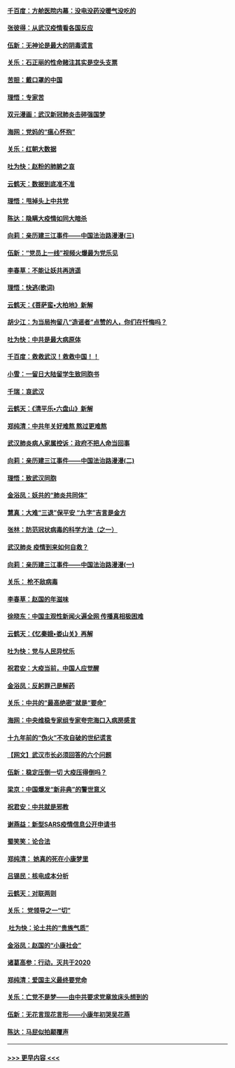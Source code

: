 #### [千百度：方舱医院内幕：没电没药没暖气没吃的](../pages/nsc993/n11850211.md?t=02071502) 
#### [张彼得：从武汉疫情看各国反应](../pages/nsc993/n11850102.md?t=02071502) 
#### [伍新：无神论是最大的阴毒谎言](../pages/nsc993/n11846129.md?t=02071502) 
#### [关乐：石正丽的性命赌注其实是空头支票](../pages/nsc993/n11846109.md?t=02071502) 
#### [苦胆：戴口罩的中国](../pages/nsc993/n11845576.md?t=02071502) 
#### [理悟：专家苦](../pages/nsc993/n11845564.md?t=02071502) 
#### [双元漫画：武汉新冠肺炎击碎强国梦](../pages/nsc993/n11843320.md?t=02071502) 
#### [海网：党妈的“瘟心怀抱”](../pages/nsc993/n11840740.md?t=02071502) 
#### [关乐：红朝大数据](../pages/nsc993/n11840675.md?t=02071502) 
#### [吐为快：赵粉的肺腑之哀](../pages/nsc993/n11840618.md?t=02071502) 
#### [云鹤天：数据到底准不准](../pages/nsc993/n11840325.md?t=02071502) 
#### [理悟：甩掉头上中共党](../pages/nsc993/n11838826.md?t=02071502) 
#### [陈达：隐瞒大疫情如同大暗杀](../pages/nsc993/n11838771.md?t=02071502) 
#### [向莉：亲历建三江事件——中国法治路漫漫(三)](../pages/nsc993/n11831825.md?t=02071502) 
#### [伍新：“党员上一线”视频火爆最为党乐见](../pages/nsc993/n11838200.md?t=02071502) 
#### [李春草：不能让妖共再逍遥](../pages/nsc993/n11838102.md?t=02071502) 
#### [理悟：快逃(歌词)](../pages/nsc993/n11838083.md?t=02071502) 
#### [云鹤天：《菩萨蛮▪大柏地》新解](../pages/nsc993/n11838059.md?t=02071502) 
#### [胡少江：为当局拘留八“造谣者”点赞的人，你们在忏悔吗？](../pages/nsc993/n11836801.md?t=02071502) 
#### [吐为快：中共是最大病原体](../pages/nsc993/n11836748.md?t=02071502) 
#### [千百度：救救武汉！救救中国！！](../pages/nsc993/n11836145.md?t=02071502) 
#### [小雪：一留日大陆留学生致同胞书](../pages/nsc993/n11834624.md?t=02071502) 
#### [千瑞：哀武汉](../pages/nsc993/n11833647.md?t=02071502) 
#### [云鹤天：《清平乐▪六盘山》新解](../pages/nsc993/n11833611.md?t=02071502) 
#### [郑纯清：中共年关好难熬 熬过更难熬](../pages/nsc993/n11833489.md?t=02071502) 
#### [武汉肺炎病人家属控诉：政府不把人命当回事](../pages/nsc993/n11833205.md?t=02071502) 
#### [向莉：亲历建三江事件——中国法治路漫漫(二)](../pages/nsc993/n11829102.md?t=02071502) 
#### [理悟：致武汉同胞](../pages/nsc993/n11831522.md?t=02071502) 
#### [金浴凤：妖共的“肺炎共同体”](../pages/nsc993/n11829448.md?t=02071502) 
#### [慧真：大难“三退”保平安 “九字”吉言是金方](../pages/nsc993/n11829501.md?t=02071502) 
#### [张林：防范冠状病毒的科学方法（之一）](../pages/nsc993/n11828618.md?t=02071502) 
#### [武汉肺炎 疫情到来如何自救？](../pages/nsc993/n11827632.md?t=02071502) 
#### [向莉：亲历建三江事件——中国法治路漫漫(一)](../pages/nsc993/n11827190.md?t=02071502) 
#### [关乐： 枪不敌病毒](../pages/nsc993/n11826746.md?t=02071502) 
#### [李春草：赵国的年滋味](../pages/nsc993/n11826321.md?t=02071502) 
#### [徐晓东：中国主观性新闻火遍全网 传播真相极困难](../pages/nsc993/n11826508.md?t=02071502) 
#### [云鹤天：《忆秦娥▪娄山关》再解](../pages/nsc993/n11824682.md?t=02071502) 
#### [吐为快：党与人民异忧乐](../pages/nsc993/n11824660.md?t=02071502) 
#### [祝君安：大疫当前，中国人应觉醒](../pages/nsc993/n11821946.md?t=02071502) 
#### [金浴凤：反躬罪己是解药](../pages/nsc993/n11820280.md?t=02071502) 
#### [关乐：中共的“最高绝密”就是“要命”](../pages/nsc993/n11816946.md?t=02071502) 
#### [海网：中央维稳专家组专家夸完海口入病房感言](../pages/nsc993/n11815138.md?t=02071502) 
#### [十九年前的“伪火”不攻自破的世纪谎言](../pages/nsc993/n11813238.md?t=02071502) 
#### [【网文】武汉市长必须回答的六个问题](../pages/nsc993/n11813848.md?t=02071502) 
#### [伍新：稳定压倒一切 大疫压得倒吗？](../pages/nsc993/n11812634.md?t=02071502) 
#### [梁京：中国爆发“新非典”的警世意义](../pages/nsc993/n11812554.md?t=02071502) 
#### [祝君安：中共就是邪教](../pages/nsc993/n11812431.md?t=02071502) 
#### [谢燕益：新型SARS疫情信息公开申请书](../pages/nsc993/n11808840.md?t=02071502) 
#### [蜀笑笑：论合法](../pages/nsc993/n11808064.md?t=02071502) 
#### [郑纯清： 她真的死在小康梦里](../pages/nsc993/n11806623.md?t=02071502) 
#### [吕锡民：核电成本分析](../pages/nsc993/n11806284.md?t=02071502) 
#### [云鹤天：对联两则](../pages/nsc993/n11805957.md?t=02071502) 
#### [关乐： 党领导之一“切”](../pages/nsc993/n11804505.md?t=02071502) 
#### [ 吐为快：论土共的“贵族气质”](../pages/nsc993/n11804490.md?t=02071502) 
#### [金浴凤：赵国的“小康社会”](../pages/nsc993/n11804452.md?t=02071502) 
#### [诸葛高参：行动，灭共于2020](../pages/nsc993/n11804120.md?t=02071502) 
#### [郑纯清：爱国主义最终要党命](../pages/nsc993/n11802197.md?t=02071502) 
#### [关乐：亡党不是梦——由中共要求党章放床头想到的](../pages/nsc993/n11802156.md?t=02071502) 
#### [伍新：无花言现花言形——小康年初哭吴花燕](../pages/nsc993/n11800044.md?t=02071502) 
#### [陈达：马屁似拍颠覆声](../pages/nsc993/n11800010.md?t=02071502) 

----
#### [ >>> 更早内容 <<< ](../indexes/nsc993-earlier.md)

